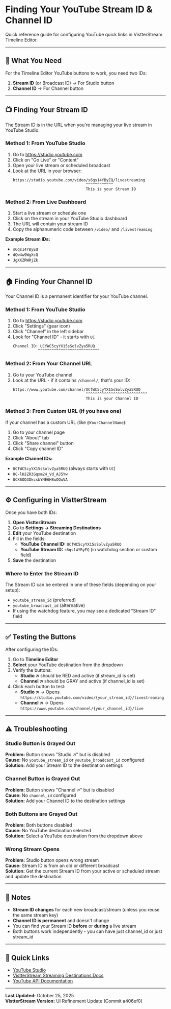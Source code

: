 # Finding Your YouTube Stream ID & Channel ID

Quick reference guide for configuring YouTube quick links in VistterStream Timeline Editor.

---

## 🎯 What You Need

For the Timeline Editor YouTube buttons to work, you need two IDs:

1. **Stream ID** (or Broadcast ID) → For Studio button
2. **Channel ID** → For Channel button

---

## 📺 Finding Your Stream ID

The Stream ID is in the URL when you're managing your live stream in YouTube Studio.

### Method 1: From YouTube Studio

1. Go to https://studio.youtube.com
2. Click on "Go Live" or "Content"
3. Open your live stream or scheduled broadcast
4. Look at the URL in your browser:
   ```
   https://studio.youtube.com/video/s6qs14YByEQ/livestreaming
                                   ^^^^^^^^^^^^
                                   This is your Stream ID
   ```

### Method 2: From Live Dashboard

1. Start a live stream or schedule one
2. Click on the stream in your YouTube Studio dashboard
3. The URL will contain your stream ID
4. Copy the alphanumeric code between `/video/` and `/livestreaming`

**Example Stream IDs:**
- `s6qs14YByEQ`
- `dQw4w9WgXcQ`
- `JgXKZRWRjZk`

---

## 🏠 Finding Your Channel ID

Your Channel ID is a permanent identifier for your YouTube channel.

### Method 1: From YouTube Studio

1. Go to https://studio.youtube.com
2. Click "Settings" (gear icon)
3. Click "Channel" in the left sidebar
4. Look for "Channel ID" - it starts with `UC`
   ```
   Channel ID: UCfWC5cyYX15sSolvZya5RUQ
              ^^^^^^^^^^^^^^^^^^^^^^^^^^^
   ```

### Method 2: From Your Channel URL

1. Go to your YouTube channel
2. Look at the URL - if it contains `/channel/`, that's your ID:
   ```
   https://www.youtube.com/channel/UCfWC5cyYX15sSolvZya5RUQ
                                   ^^^^^^^^^^^^^^^^^^^^^^^^^^^
                                   This is your Channel ID
   ```

### Method 3: From Custom URL (if you have one)

If your channel has a custom URL (like `@YourChannelName`):

1. Go to your channel page
2. Click "About" tab
3. Click "Share channel" button
4. Click "Copy channel ID"

**Example Channel IDs:**
- `UCfWC5cyYX15sSolvZya5RUQ` (always starts with `UC`)
- `UC-lHJZR3Gqxm24_Vd_AJ5Yw`
- `UCX6OQ3DkcsbYNE6H8uQQuVA`

---

## ⚙️ Configuring in VistterStream

Once you have both IDs:

1. **Open VistterStream**
2. Go to **Settings → Streaming Destinations**
3. **Edit** your YouTube destination
4. Fill in the fields:
   - **YouTube Channel ID:** `UCfWC5cyYX15sSolvZya5RUQ`
   - **YouTube Stream ID:** `s6qs14YByEQ` (in watchdog section or custom field)
5. **Save** the destination

### Where to Enter the Stream ID

The Stream ID can be entered in one of these fields (depending on your setup):
- `youtube_stream_id` (preferred)
- `youtube_broadcast_id` (alternative)
- If using the watchdog feature, you may see a dedicated "Stream ID" field

---

## ✅ Testing the Buttons

After configuring the IDs:

1. Go to **Timeline Editor**
2. **Select** your YouTube destination from the dropdown
3. Verify the buttons:
   - **Studio ↗** should be RED and active (if stream_id is set)
   - **Channel ↗** should be GRAY and active (if channel_id is set)
4. Click each button to test:
   - **Studio ↗** → Opens `https://studio.youtube.com/video/{your_stream_id}/livestreaming`
   - **Channel ↗** → Opens `https://www.youtube.com/channel/{your_channel_id}/live`

---

## ⚠️ Troubleshooting

### Studio Button is Grayed Out

**Problem:** Button shows "Studio ↗" but is disabled  
**Cause:** No `youtube_stream_id` or `youtube_broadcast_id` configured  
**Solution:** Add your Stream ID to the destination settings

### Channel Button is Grayed Out

**Problem:** Button shows "Channel ↗" but is disabled  
**Cause:** No `channel_id` configured  
**Solution:** Add your Channel ID to the destination settings

### Both Buttons are Grayed Out

**Problem:** Both buttons disabled  
**Cause:** No YouTube destination selected  
**Solution:** Select a YouTube destination from the dropdown above

### Wrong Stream Opens

**Problem:** Studio button opens wrong stream  
**Cause:** Stream ID is from an old or different broadcast  
**Solution:** Get the current Stream ID from your active or scheduled stream and update the destination

---

## 📝 Notes

- **Stream ID changes** for each new broadcast/stream (unless you reuse the same stream key)
- **Channel ID is permanent** and doesn't change
- You can find your Stream ID **before** or **during** a live stream
- Both buttons work independently - you can have just channel_id or just stream_id

---

## 🔗 Quick Links

- [YouTube Studio](https://studio.youtube.com)
- [VistterStream Streaming Destinations Docs](./docs/StreamingPipeline-TechnicalSpec.md)
- [YouTube API Documentation](https://developers.google.com/youtube/v3)

---

**Last Updated:** October 25, 2025  
**VistterStream Version:** UI Refinement Update (Commit a406ef0)

